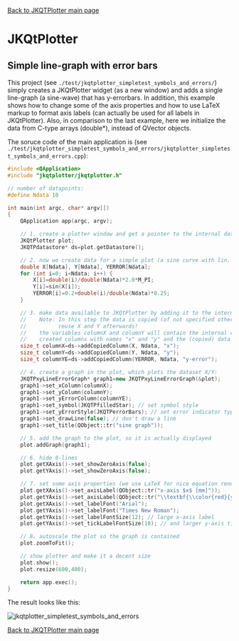 [Back to JKQTPlotter main page](https://github.com/jkriege2/JKQtPlotter/)

# JKQtPlotter

## Simple line-graph with error bars
This project (see `./test/jkqtplotter_simpletest_symbols_and_errors/`) simply creates a JKQtPlotter widget (as a new window) and adds a single line-graph (a sine-wave) that has y-errorbars. In addition, this example shows how to change some of the axis properties and how to use LaTeX markup to format axis labels (can actually be used for all labels in JKQtPlotter). Also, in comparison to the last example, here we initialize the data from C-type arrays (double*), instead of QVector<double> objects.

The soruce code of the main application is (see `./test/jkqtplotter_simpletest_symbols_and_errors/jkqtplotter_simpletest_symbols_and_errors.cpp`):
```c++
#include <QApplication>
#include "jkqtplotter/jkqtplotter.h"

// number of datapoints:
#define Ndata 10

int main(int argc, char* argv[])
{
    QApplication app(argc, argv);

    // 1. create a plotter window and get a pointer to the internal datastore (for convenience)
    JKQtPlotter plot;
    JKQTPdatastore* ds=plot.getDatastore();

    // 2. now we create data for a simple plot (a sine curve with lin. increasing errors)
    double X[Ndata], Y[Ndata], YERROR[Ndata];
    for (int i=0; i<Ndata; i++) {
        X[i]=double(i)/double(Ndata)*2.0*M_PI;
        Y[i]=sin(X[i]);
        YERROR[i]=0.2+double(i)/double(Ndata)*0.25;
    }

    // 3. make data available to JKQtPlotter by adding it to the internal datastore.
    //    Note: In this step the data is copied (of not specified otherwise), so you can
    //          reuse X and Y afterwards!
    //    the variables columnX and columnY will contain the internal column ID of the newly
    //    created columns with names "x" and "y" and the (copied) data from X and Y.
    size_t columnX=ds->addCopiedColumn(X, Ndata, "x");
    size_t columnY=ds->addCopiedColumn(Y, Ndata, "y");
    size_t columnYE=ds->addCopiedColumn(YERROR, Ndata, "y-error");

    // 4. create a graph in the plot, which plots the dataset X/Y:
    JKQTPxyLineErrorGraph* graph1=new JKQTPxyLineErrorGraph(&plot);
    graph1->set_xColumn(columnX);
    graph1->set_yColumn(columnY);
    graph1->set_yErrorColumn(columnYE);
    graph1->set_symbol(JKQTPfilledStar); // set symbol style
    graph1->set_yErrorStyle(JKQTPerrorBars); // set error indicator type
    graph1->set_drawLine(false); // don't draw a line
    graph1->set_title(QObject::tr("sine graph"));

    // 5. add the graph to the plot, so it is actually displayed
    plot.addGraph(graph1);

    // 6. hide 0-lines
    plot.getXAxis()->set_showZeroAxis(false);
    plot.getYAxis()->set_showZeroAxis(false);

    // 7. set some axis properties (we use LaTeX for nice equation rendering)
    plot.getXAxis()->set_axisLabel(QObject::tr("x-axis $x$ [mm]"));
    plot.getYAxis()->set_axisLabel(QObject::tr("\\textbf{\\color{red}{y-axis} $\\left(y=\\sin(x)\\pm(0.2+0.25\\cdot x)\\right)$ [A.U.]}"));
    plot.getXAxis()->set_labelFont("Arial");
    plot.getYAxis()->set_labelFont("Times New Roman");
    plot.getYAxis()->set_labelFontSize(12); // large x-axis label
    plot.getYAxis()->set_tickLabelFontSize(10); // and larger y-axis tick labels

    // 8. autoscale the plot so the graph is contained
    plot.zoomToFit();

    // show plotter and make it a decent size
    plot.show();
    plot.resize(600,400);

    return app.exec();
}

```
The result looks like this:

![jkqtplotter_simpletest_symbols_and_errors](https://raw.githubusercontent.com/jkriege2/JKQtPlotter/master/screenshots/jkqtplotter_simpletest_symbols_and_errors.png)


[Back to JKQTPlotter main page](https://github.com/jkriege2/JKQtPlotter/)